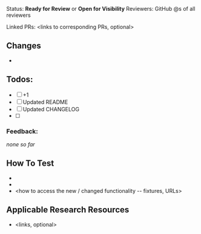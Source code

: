 Status: **Ready for Review** or **Open for Visibility**
Reviewers: GitHub @<name>s of all reviewers

Linked PRs: <links to corresponding PRs, optional>

## Changes
- <changes here>

## Todos:
- [ ] +1
- [ ] Updated README
- [ ] Updated CHANGELOG
- [ ] <Other applicable TODOs>

### Feedback:
_none so far_

## How To Test
- <necessary config changes>
- <necessary corresponding PRs>
- <how to access the new / changed functionality -- fixtures, URLs>

## Applicable Research Resources
- <links, optional>
